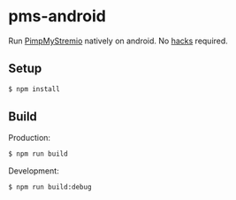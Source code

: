 # pms-android
Run [PimpMyStremio](https://github.com/sungshon/PimpMyStremio) natively on android. 
No [hacks](https://gist.github.com/sleeyax/e9635eb352a4fcdf94194f763d743689) required.

## Setup
```Bash
$ npm install
```

## Build
Production:
```bash
$ npm run build
```

Development: 
```bash
$ npm run build:debug
```

